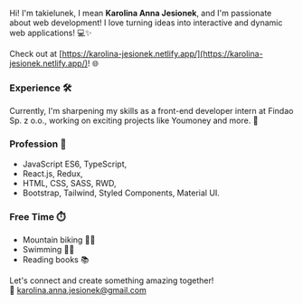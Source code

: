 Hi! I'm takielunek, I mean **Karolina Anna Jesionek**, and I'm passionate about web development! I love turning ideas into interactive and dynamic web applications! 💻✨ 

Check out at [https://karolina-jesionek.netlify.app/](https://karolina-jesionek.netlify.app/)! 🌐

### Experience 🛠️
Currently, I'm sharpening my skills as a front-end developer intern at Findao Sp. z o.o., working on exciting projects like Youmoney and more. 🚀

### Profession 💼 
- JavaScript ES6, TypeScript,  
- React.js, Redux,  
- HTML, CSS, SASS, RWD,  
- Bootstrap, Tailwind, Styled Components, Material UI.

### Free Time ⏱️
- Mountain biking 🚵‍♀️
- Swimming 🏊‍♀️
- Reading books 📚

Let's connect and create something amazing together!<br>
📧 <karolina.anna.jesionek@gmail.com>
